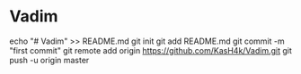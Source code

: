 # Vadim
echo "# Vadim" >> README.md
git init
git add README.md
git commit -m "first commit"
git remote add origin https://github.com/KasH4k/Vadim.git
git push -u origin master
